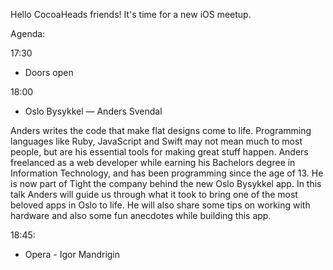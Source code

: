 Hello CocoaHeads friends! It's time for a new iOS meetup.

Agenda:

17:30
- Doors open

18:00
- Oslo Bysykkel — Anders Svendal

Anders writes the code that make flat designs come to life. Programming languages like Ruby, JavaScript and Swift may not mean much to most people, but are his essential tools for making great stuff happen.
Anders freelanced as a web developer while earning his Bachelors degree in Information Technology, and has been programming since the age of 13.
He is now part of Tight the company behind the new Oslo Bysykkel app. In this talk Anders will guide us through what it took to bring one of the most beloved apps in Oslo to life. He will also share some tips on working with hardware and also some fun anecdotes while building this app.

18:45:
- Opera - Igor Mandrigin
